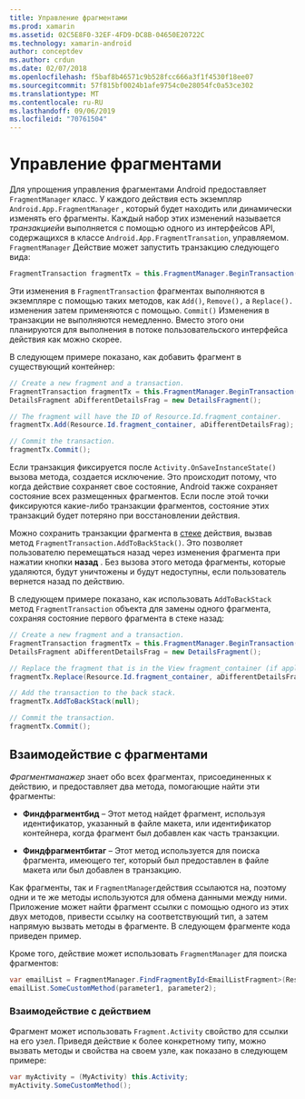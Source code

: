 ```yaml
---
title: Управление фрагментами
ms.prod: xamarin
ms.assetid: 02C5E8F0-32EF-4FD9-DC8B-04650E20722C
ms.technology: xamarin-android
author: conceptdev
ms.author: crdun
ms.date: 02/07/2018
ms.openlocfilehash: f5baf8b46571c9b528fcc666a3f1f4530f18ee07
ms.sourcegitcommit: 57f815bf0024b1afe9754c0e28054fc0a53ce302
ms.translationtype: MT
ms.contentlocale: ru-RU
ms.lasthandoff: 09/06/2019
ms.locfileid: "70761504"
---
```

# <a name="managing-fragments"></a>Управление фрагментами

Для упрощения управления фрагментами Android предоставляет `FragmentManager` класс. У каждого действия есть экземпляр `Android.App.FragmentManager` , который будет находить или динамически изменять его фрагменты. Каждый набор этих изменений называется *транзакцией*и выполняется с помощью одного из интерфейсов API, содержащихся в классе `Android.App.FragmentTransation`, управляемом. `FragmentManager` Действие может запустить транзакцию следующего вида:

```csharp
FragmentTransaction fragmentTx = this.FragmentManager.BeginTransaction();
```

Эти изменения в `FragmentTransaction` фрагментах выполняются в экземпляре с помощью таких методов, как `Add()`, `Remove(),` а `Replace().` изменения затем применяются с помощью. `Commit()` Изменения в транзакции не выполняются немедленно.
Вместо этого они планируются для выполнения в потоке пользовательского интерфейса действия как можно скорее.

В следующем примере показано, как добавить фрагмент в существующий контейнер:

```csharp
// Create a new fragment and a transaction.
FragmentTransaction fragmentTx = this.FragmentManager.BeginTransaction();
DetailsFragment aDifferentDetailsFrag = new DetailsFragment();

// The fragment will have the ID of Resource.Id.fragment_container.
fragmentTx.Add(Resource.Id.fragment_container, aDifferentDetailsFrag);

// Commit the transaction.
fragmentTx.Commit();
```

Если транзакция фиксируется после `Activity.OnSaveInstanceState()` вызова метода, создается исключение. Это происходит потому, что когда действие сохраняет свое состояние, Android также сохраняет состояние всех размещенных фрагментов. Если после этой точки фиксируются какие-либо транзакции фрагментов, состояние этих транзакций будет потеряно при восстановлении действия.

Можно сохранить транзакции фрагмента в [стеке](https://developer.android.com/guide/topics/fundamentals/tasks-and-back-stack.html) действия, вызвав метод `FragmentTransaction.AddToBackStack()`. Это позволяет пользователю перемещаться назад через изменения фрагмента при нажатии кнопки **назад** . Без вызова этого метода фрагменты, которые удаляются, будут уничтожены и будут недоступны, если пользователь вернется назад по действию.

В следующем примере показано, как использовать `AddToBackStack` метод `FragmentTransaction` объекта для замены одного фрагмента, сохраняя состояние первого фрагмента в стеке назад:

```csharp
// Create a new fragment and a transaction.
FragmentTransaction fragmentTx = this.FragmentManager.BeginTransaction();
DetailsFragment aDifferentDetailsFrag = new DetailsFragment();

// Replace the fragment that is in the View fragment_container (if applicable).
fragmentTx.Replace(Resource.Id.fragment_container, aDifferentDetailsFrag);

// Add the transaction to the back stack.
fragmentTx.AddToBackStack(null);

// Commit the transaction.
fragmentTx.Commit();
```

## <a name="communicating-with-fragments"></a>Взаимодействие с фрагментами

*Фрагментманажер* знает обо всех фрагментах, присоединенных к действию, и предоставляет два метода, помогающие найти эти фрагменты:

- **Финдфрагментбид** &ndash; Этот метод найдет фрагмент, используя идентификатор, указанный в файле макета, или идентификатор контейнера, когда фрагмент был добавлен как часть транзакции.

- **Финдфрагментбитаг** &ndash; Этот метод используется для поиска фрагмента, имеющего тег, который был предоставлен в файле макета или был добавлен в транзакцию.

Как фрагменты, так и `FragmentManager`действия ссылаются на, поэтому одни и те же методы используются для обмена данными между ними. Приложение может найти фрагмент ссылки с помощью одного из этих двух методов, привести ссылку на соответствующий тип, а затем напрямую вызвать методы в фрагменте. В следующем фрагменте кода приведен пример.

Кроме того, действие может использовать `FragmentManager` для поиска фрагментов:

```csharp
var emailList = FragmentManager.FindFragmentById<EmailListFragment>(Resource.Id.email_list_fragment);
emailList.SomeCustomMethod(parameter1, parameter2);
```

### <a name="communicating-with-the-activity"></a>Взаимодействие с действием

Фрагмент может использовать `Fragment.Activity` свойство для ссылки на его узел. Приведя действие к более конкретному типу, можно вызвать методы и свойства на своем узле, как показано в следующем примере:

```csharp
var myActivity = (MyActivity) this.Activity;
myActivity.SomeCustomMethod();
```

